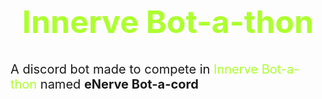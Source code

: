 <h1 style="color: greenyellow; font-size: 50px; text-align: center">Innerve Bot-a-thon</h1>
<p style="font-size: 20px">A discord bot made to compete in <span style="color: greenyellow">Innerve Bot-a-thon</span> named <b>eNerve Bot-a-cord</b></p>
